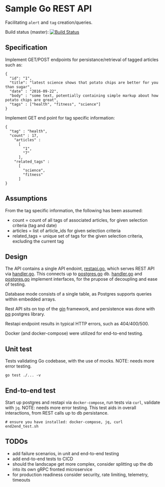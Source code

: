 Sample Go REST API
==================
Facilitating `alert` and `tag` creation/queries.

Build status (master): [![Build Status](https://travis-ci.org/konrads/go-tagged-articles.svg?branch=master)](https://travis-ci.org/konrads/go-tagged-articles)

Specification
-------------
Implement GET/POST endpoints for persistance/retrieval of tagged articles such as:
```
{
  "id": "1",
  "title": "latest science shows that potato chips are better for you than sugar",
  "date" : "2016-09-22",
  "body" : "some text, potentially containing simple markup about how potato chips are great",
  "tags" : ["health", "fitness", "science"]
}
```
Implement GET end point for tag specific information:
```
{
  "tag" : "health",
  "count" : 17,
    "articles" :
      [
        "1",
        "7"
      ],
    "related_tags" :
      [
        "science",
        "fitness"
      ]
}
```

Assumptions
-----------
From the tag specific information, the following has been assumed:
* count = count of all tags of associated articles, for given selection criteria (tag and date)
* articles = list of article_ids for given selection criteria
* related_tags = unique set of tags for the given selection criteria, excluding the current tag

Design
------
The API contains a single API endoint, [restapi.go](cmd/restapi/restapi.go), which serves REST API via [handler.go](pkg/handler/handler.go). This connects up to [postgres.go](pkg/db/postges.go) db. [handler.go](pkg/handler/handler.go) and [postgres.go](pkg/db/postges.go) implement interfaces, for the prupose of decoupling and ease of testing.

Database mode consists of a single table, as Postgres supports queries within embedded arrays.

Rest API sits on top of the [gin](https://github.com/gin-gonic/gin) framework, and persistence was done with [pq](https://github.com/lib/pq) postgres library.

Restapi endpoint results in typical HTTP errors, such as 404/400/500.

Docker (and docker-compose) were utilized for end-to-end testing.

Unit test
---------
Tests validating Go codebase, with the use of mocks. NOTE: needs more error testing.
```
go test ./... -v
```

End-to-end test
---------------
Start up postgres and restapi via `docker-compose`, run tests via `curl`, validate with `jq`. NOTE: needs more error testing.
This test aids in overall interactions, from REST calls up to db persistance.
```
# ensure you have installed: docker-compose, jq, curl
end2end_test.sh
```

TODOs
-----
* add failure scenarios, in unit and end-to-end testing
* add end-to-end tests to CICD
* should the landscape get more complex, consider splitting up the db into its own gRPC fronted microservice
* for production readiness consider security, rate limiting, telemetry, timeouts
